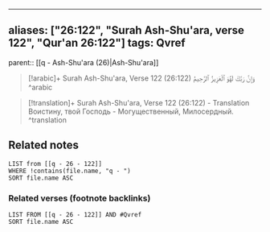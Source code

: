 
---
aliases: ["26:122", "Surah Ash-Shu'ara, verse 122", "Qur'an 26:122"]
tags: Qvref
---

parent:: [[q - Ash-Shu'ara (26)|Ash-Shu'ara]]

> [!arabic]+ Surah Ash-Shu'ara, Verse 122 (26:122)
> <span class="quran-arabic">وَإِنَّ رَبَّكَ لَهُوَ ٱلْعَزِيزُ ٱلرَّحِيمُ</span>
^arabic

> [!translation]+ Surah Ash-Shu'ara, Verse 122 (26:122) - Translation
> Воистину, твой Господь - Могущественный, Милосердный.
^translation



## Related notes
```dataview
LIST from [[q - 26 - 122]]
WHERE !contains(file.name, "q - ")
SORT file.name ASC
```

### Related verses (footnote backlinks)
```dataview
LIST FROM [[q - 26 - 122]] AND #Qvref
SORT file.name ASC
```

